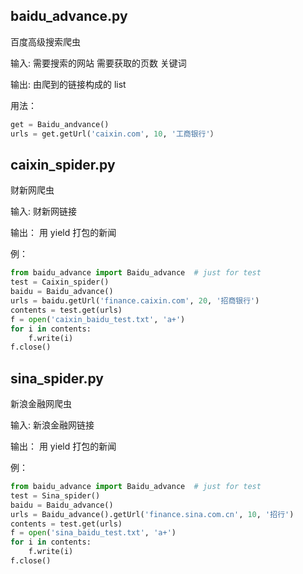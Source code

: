 ## baidu_advance.py

百度高级搜索爬虫

输入: 需要搜索的网站 需要获取的页数 关键词

输出: 由爬到的链接构成的 list

用法：

```python
get = Baidu_andvance()
urls = get.getUrl('caixin.com', 10, '工商银行'）
```
## caixin_spider.py

财新网爬虫

输入: 财新网链接

输出： 用 yield 打包的新闻

例：

```python
from baidu_advance import Baidu_advance  # just for test
test = Caixin_spider()
baidu = Baidu_advance()
urls = baidu.getUrl('finance.caixin.com', 20, '招商银行')
contents = test.get(urls)
f = open('caixin_baidu_test.txt', 'a+')
for i in contents:
    f.write(i)
f.close()
```

## sina_spider.py

新浪金融网爬虫

输入: 新浪金融网链接

输出： 用 yield 打包的新闻

例：

```python
from baidu_advance import Baidu_advance  # just for test
test = Sina_spider()
baidu = Baidu_advance()
urls = Baidu_advance().getUrl('finance.sina.com.cn', 10, '招行')
contents = test.get(urls)
f = open('sina_baidu_test.txt', 'a+')
for i in contents:
    f.write(i)
f.close()
```
